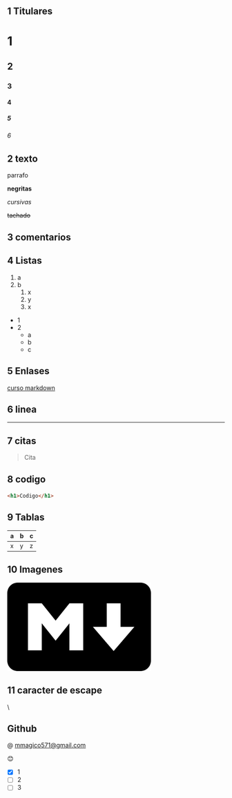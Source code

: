 ## 1 Titulares
# 1
## 2
### 3
#### 4
##### 5
###### 6

## 2 texto
parrafo

**negritas**

*cursivas*

~~tachado~~

## 3 comentarios

<!--Comentario-->

## 4 Listas
1. a
2. b
    1. x
    2. y
    3. x

* 1
* 2
    * a
    * b
    * c

## 5 Enlases

[curso markdown](https://github.com/mmagico571/markdown "github")
## 6 linea
---
## 7 citas
>Cita
## 8 codigo
```html
<h1>Codigo</h1>
```

## 9 Tablas
|a|b|c|
|---|---|---|
|x|y|z|
## 10 Imagenes
![imagen](../img/markdown.png)
## 11 caracter de escape
\
## Github
@ mmagico571@gmail.com

:blush:

* [x] 1
* [ ] 2
* [ ] 3